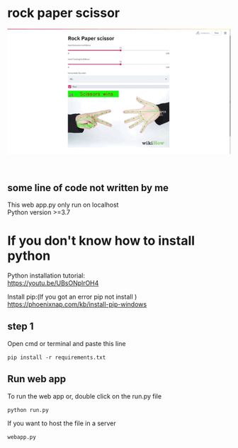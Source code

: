 # rock paper scissor
<p align="center">
  <img src="https://github.com/android-iceland/rock_paper_scissor/blob/main/example.gif" alt="animated" />
</p>
<br>


## some line of code not written by me
This web app.py only run on localhost <br>
Python version >=3.7 <br>


# If you don't know how to install python
Python installation tutorial:<br>
https://youtu.be/UBsONplrOH4  <br>
 
Install pip:(If you got an error pip not install )  <br>
https://phoenixnap.com/kb/install-pip-windows  <br>


## step 1
Open cmd or terminal and paste this line
```
pip install -r requirements.txt
```
## Run web app
To run the web app  or, double click on the run.py file

```
python run.py
```
If you want to host the file in a server
```
webapp.py 
```
